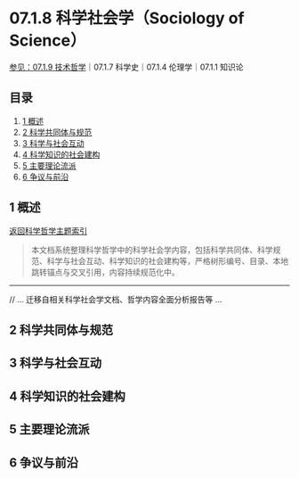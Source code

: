 # 07.1.8 科学社会学（Sociology of Science）

[参见：07.1.9 技术哲学](./07.1.9_Philosophy_of_Technology.md)｜07.1.7 科学史｜07.1.4 伦理学｜07.1.1 知识论

## 目录

1. [1 概述](#1-概述)
2. [2 科学共同体与规范](#2-科学共同体与规范)
3. [3 科学与社会互动](#3-科学与社会互动)
4. [4 科学知识的社会建构](#4-科学知识的社会建构)
5. [5 主要理论流派](#5-主要理论流派)
6. [6 争议与前沿](#6-争议与前沿)

## 1 概述

[返回科学哲学主题索引](./README.md)

> 本文档系统整理科学哲学中的科学社会学内容，包括科学共同体、科学规范、科学与社会互动、科学知识的社会建构等，严格树形编号、目录、本地跳转锚点与交叉引用，内容持续规范化中。

---

// ... 迁移自相关科学社会学文档、哲学内容全面分析报告等 ...

## 2 科学共同体与规范

## 3 科学与社会互动

## 4 科学知识的社会建构

## 5 主要理论流派

## 6 争议与前沿
